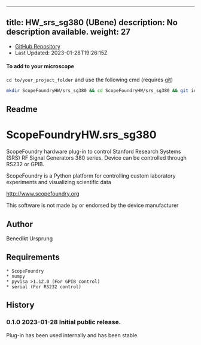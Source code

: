 
---
title: HW_srs_sg380 (UBene)
description: No description available.
weight: 27
---
- [GitHub Repository](https://github.com/UBene/HW_srs_sg380)
- Last Updated: 2023-01-28T19:26:15Z

#### To add to your microscope 

`cd to/your_project_folder` and use the following cmd (requires [git](/docs/100_development/20_git/))

```bash
mkdir ScopeFoundryHW/srs_sg380 && cd ScopeFoundryHW/srs_sg380 && git init --initial-branch=main && git remote add upstream_UBene https://github.com/UBene/HW_srs_sg380 && git pull upstream_UBene main && cd ../..
```

## Readme
ScopeFoundryHW.srs_sg380
========================

ScopeFoundry hardware plug-in to control Stanford Research Systems (SRS) RF Signal Generators 380 series. Device can be controlled through RS232 or GPIB. 


ScopeFoundry is a Python platform for controlling custom laboratory 
experiments and visualizing scientific data

<http://www.scopefoundry.org>

This software is not made by or endorsed by the device manufacturer

Author
------

Benedikt Ursprung

Requirements
------------

	* ScopeFoundry
	* numpy
	* pyvisa >1.12.0 (For GPIB control)
	* serial (For RS232 control)


History
--------

### 0.1.0	2023-01-28	Initial public release.

Plug-in has been used internally and has been stable.

